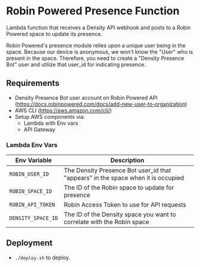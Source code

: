 # Robin Powered Presence Function

Lambda function that receives a Density API webhook and posts to a Robin Powered space to update its presence.

Robin Powered's presence module relies upon a unique user being in the space. Because our device is anonymous, we won't know the "User" who is present in the space. Therefore, you need to create a "Density Presence Bot" user and utilize that user_id for indicating presence. 

## Requirements

- Density Presence Bot user account on Robin Powered API (https://docs.robinpowered.com/docs/add-new-user-to-organization)
- AWS CLI (https://aws.amazon.com/cli/)
- Setup AWS components via: 
  - Lambda with Env vars
  - API Gateway

### Lambda Env Vars

| Env Variable | Description |
| ------------- | ------------- |
| `ROBIN_USER_ID` | The Density Presence Bot user_id that "appears" in the space when it is occupied |
| `ROBIN_SPACE_ID` | The ID of the Robin space to update for presence |
| `ROBIN_API_TOKEN` | Robin Access Token to use for API requests |
| `DENSITY_SPACE_ID` | The ID of the Density space you want to correlate with the Robin space |

## Deployment

- `./deploy.sh` to deploy.